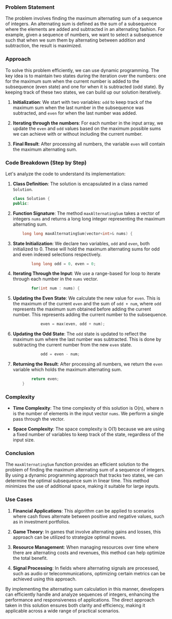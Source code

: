 ### Problem Statement

The problem involves finding the maximum alternating sum of a sequence of integers. An alternating sum is defined as the sum of a subsequence where the elements are added and subtracted in an alternating fashion. For example, given a sequence of numbers, we want to select a subsequence such that when we sum them by alternating between addition and subtraction, the result is maximized.

### Approach

To solve this problem efficiently, we can use dynamic programming. The key idea is to maintain two states during the iteration over the numbers: one for the maximum sum when the current number is added to the subsequence (even state) and one for when it is subtracted (odd state). By keeping track of these two states, we can build up our solution iteratively.

1. **Initialization**: We start with two variables: `odd` to keep track of the maximum sum when the last number in the subsequence was subtracted, and `even` for when the last number was added.

2. **Iterating through the numbers**: For each number in the input array, we update the `even` and `odd` values based on the maximum possible sums we can achieve with or without including the current number.

3. **Final Result**: After processing all numbers, the variable `even` will contain the maximum alternating sum.

### Code Breakdown (Step by Step)

Let's analyze the code to understand its implementation:

1. **Class Definition**: The solution is encapsulated in a class named `Solution`.

   ```cpp
   class Solution {
   public:
   ```

2. **Function Signature**: The method `maxAlternatingSum` takes a vector of integers `nums` and returns a long long integer representing the maximum alternating sum.

   ```cpp
       long long maxAlternatingSum(vector<int>& nums) {
   ```

3. **State Initialization**: We declare two variables, `odd` and `even`, both initialized to 0. These will hold the maximum alternating sums for odd and even indexed selections respectively.

   ```cpp
           long long odd = 0, even = 0;
   ```

4. **Iterating Through the Input**: We use a range-based for loop to iterate through each number in the `nums` vector.

   ```cpp
           for(int num : nums) {
   ```

5. **Updating the Even State**: We calculate the new value for `even`. This is the maximum of the current `even` and the sum of `odd + num`, where `odd` represents the maximum sum obtained before adding the current number. This represents adding the current number to the subsequence.

   ```cpp
               even = max(even, odd + num);
   ```

6. **Updating the Odd State**: The `odd` state is updated to reflect the maximum sum where the last number was subtracted. This is done by subtracting the current number from the new `even` state.

   ```cpp
               odd = even - num;
   ```

7. **Returning the Result**: After processing all numbers, we return the `even` variable which holds the maximum alternating sum.

   ```cpp
           return even;
       }
   ```

### Complexity

- **Time Complexity**: The time complexity of this solution is O(n), where n is the number of elements in the input vector `nums`. We perform a single pass through the vector.

- **Space Complexity**: The space complexity is O(1) because we are using a fixed number of variables to keep track of the state, regardless of the input size.

### Conclusion

The `maxAlternatingSum` function provides an efficient solution to the problem of finding the maximum alternating sum of a sequence of integers. By using a dynamic programming approach that tracks two states, we can determine the optimal subsequence sum in linear time. This method minimizes the use of additional space, making it suitable for large inputs.

### Use Cases

1. **Financial Applications**: This algorithm can be applied to scenarios where cash flows alternate between positive and negative values, such as in investment portfolios.

2. **Game Theory**: In games that involve alternating gains and losses, this approach can be utilized to strategize optimal moves.

3. **Resource Management**: When managing resources over time where there are alternating costs and revenues, this method can help optimize the total benefit.

4. **Signal Processing**: In fields where alternating signals are processed, such as audio or telecommunications, optimizing certain metrics can be achieved using this approach.

By implementing the alternating sum calculation in this manner, developers can efficiently handle and analyze sequences of integers, enhancing the performance and responsiveness of applications. The direct approach taken in this solution ensures both clarity and efficiency, making it applicable across a wide range of practical scenarios.